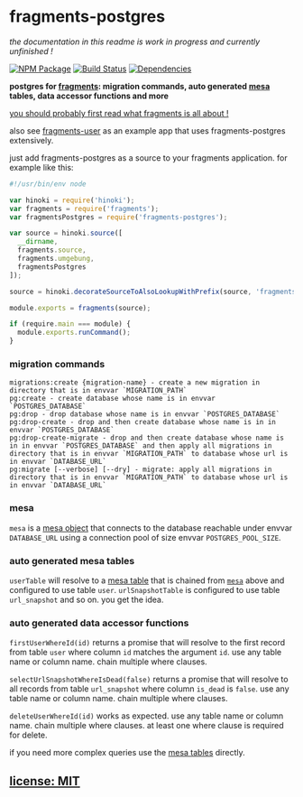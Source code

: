# fragments-postgres

*the documentation in this readme is work in progress and currently unfinished !*

[![NPM Package](https://img.shields.io/npm/v/fragments-postgres.svg?style=flat)](https://www.npmjs.org/package/fragments-postgres)
[![Build Status](https://travis-ci.org/snd/fragments-postgres.svg?branch=master)](https://travis-ci.org/snd/fragments-postgres/branches)
[![Dependencies](https://david-dm.org/snd/fragments-postgres.svg)](https://david-dm.org/snd/fragments-postgres)

**postgres for [fragments](https://github.com/snd/fragments): migration commands, auto generated [mesa](https://github.com/snd/mesa) tables, data accessor functions and more**

[you should probably first read what fragments is all about !](https://github.com/snd/fragments)

also see [fragments-user](https://github.com/snd/fragments-user)
as an example app that uses fragments-postgres extensively.

just add fragments-postgres as a source to your fragments application. for example like this:
``` javascript
#!/usr/bin/env node

var hinoki = require('hinoki');
var fragments = require('fragments');
var fragmentsPostgres = require('fragments-postgres');

var source = hinoki.source([
  __dirname,
  fragments.source,
  fragments.umgebung,
  fragmentsPostgres
]);

source = hinoki.decorateSourceToAlsoLookupWithPrefix(source, 'fragments_');

module.exports = fragments(source);

if (require.main === module) {
  module.exports.runCommand();
}
```

### migration commands

```
migrations:create {migration-name} - create a new migration in directory that is in envvar `MIGRATION_PATH`
pg:create - create database whose name is in envvar `POSTGRES_DATABASE`
pg:drop - drop database whose name is in envvar `POSTGRES_DATABASE`
pg:drop-create - drop and then create database whose name is in in envvar `POSTGRES_DATABASE`
pg:drop-create-migrate - drop and then create database whose name is in in envvar `POSTGRES_DATABASE` and then apply all migrations in directory that is in envvar `MIGRATION_PATH` to database whose url is in envvar `DATABASE_URL`
pg:migrate [--verbose] [--dry] - migrate: apply all migrations in directory that is in envvar `MIGRATION_PATH` to database whose url is in envvar `DATABASE_URL`
```

### mesa

`mesa` is a [mesa object](https://github.com/snd/mesa) that connects
to the database reachable under envvar `DATABASE_URL` using a connection pool
of size envvar `POSTGRES_POOL_SIZE`.

### auto generated mesa tables

`userTable` will resolve to a [mesa table](https://github.com/snd/mesa) that is chained from [`mesa`](#mesa) above
and configured to use table `user`.
`urlSnapshotTable` is configured to use table `url_snapshot` and so on.
you get the idea.

### auto generated data accessor functions

`firstUserWhereId(id)` returns a promise that will resolve to the first
record from table `user` where column `id` matches the argument `id`.
use any table name or column name. chain multiple where clauses.

`selectUrlSnapshotWhereIsDead(false)` returns a promise that will resolve to all
records from table `url_snapshot` where column `is_dead` is `false`.
use any table name or column name. chain multiple where clauses.

`deleteUserWhereId(id)` works as expected.
use any table name or column name. chain multiple where clauses.
at least one where clause is required for delete.

if you need more complex queries use the [mesa tables](#auto-generated-mesa-tables) directly.

## [license: MIT](LICENSE)
